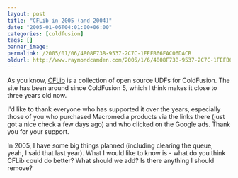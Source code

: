 ```yaml
---
layout: post
title: "CFLib in 2005 (and 2004)"
date: "2005-01-06T04:01:00+06:00"
categories: [coldfusion]
tags: []
banner_image: 
permalink: /2005/01/06/4808F73B-9537-2C7C-1FEFB66FAC06DACB
oldurl: http://www.raymondcamden.com/2005/1/6/4808F73B-9537-2C7C-1FEFB66FAC06DACB
---
```


As you know, <a href="http://www.cflib.org">CFLib</a> is a collection of open source UDFs for ColdFusion. The site has been around since ColdFusion 5, which I think makes it close to three years old now.

I'd like to thank everyone who has supported it over the years, especially those of you who purchased Macromedia products via the links there (just got a nice check a few days ago) and who clicked on the Google ads. Thank you for your support.

In 2005, I have some big things planned (including clearing the queue, yeah, I said that last year). What I would like to know is - what do you think CFLib could do better? What should we add? Is there anything I should remove?
